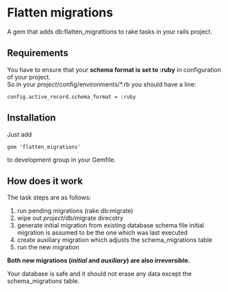 Flatten migrations
===================

A gem that adds db:flatten_migrattions to rake tasks in your rails project.

Requirements
------------

You have to ensure that your **schema format is set to :ruby** in configuration of
your project.  
So in your *project*/config/environments/*.rb you should have a line:  

```
config.active_record.schema_format = :ruby
```

Installation
------------
Just add
```
gem 'flatten_migrations'
```
to development group in your Gemfile.


How does it work
----------------

The task steps are as follows:

  1. run pending migrations (rake db:migrate)
  2. wipe out *project*/db/migrate direcotry
  3. generate initial migration from existing database schema file
     initial migration is assumed to be the one which was last executed
  4. create auxiliary migration which adjusts the schema_migrations table
  5. run the new migration

**Both new migrations (*initial* and *auxiliary*) are also irreversible.**

Your database is safe and it should not erase any data except the schema_migrations table. 